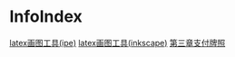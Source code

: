 # InfoIndex

[latex画图工具(ipe)](http://ipe.otfried.org)
[latex画图工具(inkscape)](https://inkscape.org)
[第三章支付牌照](http://www.pbc.gov.cn/zhengwugongkai/127924/128041/2951606/1923625/1923629/d6d180ae/index2.html)
